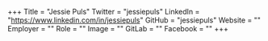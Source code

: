 +++
Title = "Jessie Puls"
Twitter = "jessiepuls"
LinkedIn = "https://www.linkedin.com/in/jessiepuls"
GitHub = "jessiepuls"
Website = ""
Employer = ""
Role = ""
Image = ""
GitLab = ""
Facebook = ""
+++

